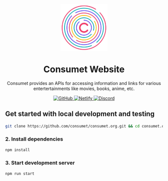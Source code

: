 <p align="center">
  <a href="https://consumet.org/">
    <img alt="Consumet" src="./assets/images/logo.png" width="150">
  </a>
</p>

<h1 align="center">
  Consumet Website
</h1>
<p align="center">
  Consumet provides an APIs for accessing information and links for various entertertainments like movies, books, anime, etc.
</p>
<p align="center">
  <a href="https://github.com/consumet/consumet.org/blob/master/LICENSE">
    <img src="https://img.shields.io/github/license/consumet/consumet.org?style=flat-square" alt="GitHub">
  </a>
  <a href="https://app.netlify.com/sites/resilient-pudding-82d380/deploys">
    <img src="https://img.shields.io/netlify/8a1009d5-88ac-413e-96ef-3f928674a083?style=flat-square" alt="Netlify">
  </a>
    <a href="https://discord.gg/qTPfvMxzNH">
    <img src="https://img.shields.io/discord/987492554486452315.svg?label=discord&labelColor=7289da&color=2c2f33&style=flat" alt="Discord">
  </a>
</p>

## Get started with local development and testing

```bash
git clone https://github.com/consumet/consumet.org.git && cd consumet.org
```

### 2. Install dependencies

```bash
npm install
```

### 3. Start development server

```bash
npm run start
```